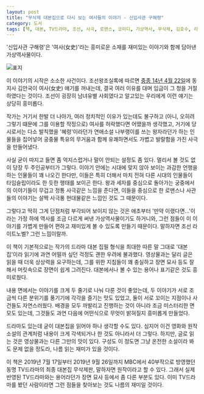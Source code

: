 ```yaml
---
layout: post
title: "무삭제 대본집으로 다시 보는 여사들의 이야기 - 신입사관 구해령"
category: 도서
tags: [책, 대본, TV드라마, 조선, 사극, 로맨스, 코미디, 가상역사, 무삭제, 김호수, 리한컴퍼니, 서평]
---
```


'신입사관 구해령'은
'여사(女史)'라는 흥미로운 소재를 재미있는 이야기와 함께 담아낸 가상역사물이다.

![표지](https://lh3.googleusercontent.com/gt6jkl6QlYRt39xAAAIpjwHPbBXvzYLSmzbC1PnPA_3GaS9Kp5RN6DaXZkLzcl9KcAnmfxxu-U7Z4A=s480)

이 이야기의 시작은 소소한 사건이다.
조선왕조실록에 따르면 [중종 14년 4월 22일](http://sillok.history.go.kr/id/kka_11404022_001)에
동지사 김안국이 여사(女史) 얘기를 꺼내는데,
결국 여러 이유를 대며 임금이 그 청을 거절하였다는 것이다.
조선이 굉장히 남녀유별 사회였다고 알고있는 우리에게 이런 얘기는 상당히 흥미롭다.

작가는 거기서 한발 더 나아가,
여러 정치적인 이유가 있는데도 불구하고 (아니, 오히려 그렇기 떄문에 그를 이용할 작정으로)
여사를 허락했다면 어땠을까 생각했고,
거기에 당시로서는 다소 발칙했을 '혜령'이라던가 연애소설 나부랭이를 쓰는 왕자라던가 하는 인물들을 집어넣어
궁중물 특유의 무거움과 함께 유쾌하면서도 가볍고 발랄함을 가진 사극을 만들어냈다.

사실 굳이 따지고 들면 좀 억지스럽거나 말이 안되는 설정도 좀 있다.
멀리서 볼 것도 없이 당장 두 주인공부터가 그렇다.
이야기 안에는 시대에 맞지 않아 보이는 과감한 언행을 하는 인물들이 꽤 나오긴 한다만,
이들은 특히 더해서 마치 전혀 다른 시대의 인물들이 타임슬립이라도 한 듯한 행태를 보이곤 한다.
왕과 세자를 중심으로 돌아가는 궁중에서의 이야기들이 무겁고 정통 사극같은 느낌을 준다면,
이들을 중심으로 한 로맨스나 사관들의 이야기는 살짝 사극풍 현대물같은 느낌인 것도 그 때문이다.

그렇다고 딱히 그게 단점처럼 부각되어 보이지 않는 것은
애초부터 '만약 이랬다면...'이라는 가정 하에 역사를 조금 다르게 써낸 가상역사물이기도 하거니와,
그런 점들이 이 이야기를 가볍게 만들어 편하고 재미있게 볼 수 있도록 만들기 때문이다.
말하자면 조선 라이트노벨? 그런 느낌이랄까.

이 책이 기본적으로는 작가의 드라마 대본 집필 형식을 최대한 따른 말 그대로 '대본집'이라
읽기에 과연 어떨까 싶던 걱정도 괜한 우려에 불과했다.
영상물과는 달리 글은 읽을 때 더욱 상상력을 요구하는데,
그를 위한 지침들이 꽤 충실하고 장면 묘사 등도 잘해서 머릿속으로 장면이 쉽게 그려진다.
대본에서나 볼 수 있는 용어나 표기같은 것도 흥미로웠다.

내용 면에서는 이야기를 크게 두 줄기로 나눠 다룬 것이 좋았는데,
두 이야기가 서로 조금씩 다른 분위기를 풍기기에 각각을 즐기는 맛도 있었고,
둘이 서로 꼬이는 지점이나 사건들도 자연스러웠다.
배경을 모두 까발리고 진행하는 것이 아니라 조금 미스터리한 면모도 있는데,
그것들도 과연 다음에 어떤식으로 무엇이 밝혀질지 흥미롭게 만들었다.

드라마도 있는데 굳이 대본집을 읽어야 하나 생각할 수도 있다.
심지어 이건 영화와 원작 소설의 관계처럼 내용이 크게 각색되거나 한 것도 아니라서 더 그렇다.
하지만, 글로 읽는 것은 영상물과는 다른 그만의 맛이 있다.
구성도 이 정도면 그냥 온전한 소설이라 봐도 문제 없을 정도라, 나름 읽는 재미가 있을 것이다.

이 책은 2019년 7월 17일부터 2019년 9월 26일까지 MBC에서 40부작으로 방영했던 동명 TV드라마의
최종 대본집 무삭제판, 말하자면 원작이라고 할 수 있다.
그래서 실제 반영된 TV드라마와는 용어라던가 장면 묘사 등에서 좀 다른 부분도 있다.
이미 TV드라마를 봤던 사람이라면 그런 점들을 찾아보는 것도 나름의 재미일 것이다.
